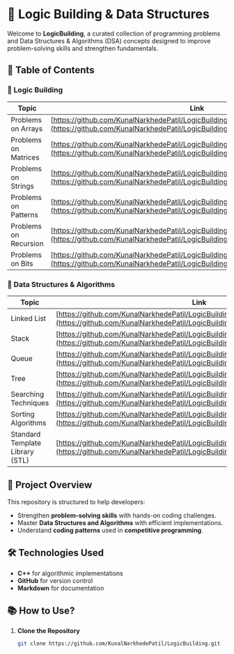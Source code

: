 # 🚀 Logic Building & Data Structures  

Welcome to **LogicBuilding**, a curated collection of programming problems and Data Structures & Algorithms (DSA) concepts designed to improve problem-solving skills and strengthen fundamentals.

## 📌 Table of Contents  
### 🔹 Logic Building  
| Topic | Link |
| ----- | ---- |
| Problems on Arrays | [https://github.com/KunalNarkhedePatil/LogicBuilding/tree/main/ProblemsOnArrays](https://github.com/KunalNarkhedePatil/LogicBuilding/tree/main/ProblemsOnArrays) |
| Problems on Matrices | [https://github.com/KunalNarkhedePatil/LogicBuilding/tree/main/ProblemsOnMatrixs](https://github.com/KunalNarkhedePatil/LogicBuilding/tree/main/ProblemsOnMatrixs) |
| Problems on Strings | [https://github.com/KunalNarkhedePatil/LogicBuilding/tree/main/ProblemsOnStrings](https://github.com/KunalNarkhedePatil/LogicBuilding/tree/main/ProblemsOnStrings) |
| Problems on Patterns | [https://github.com/KunalNarkhedePatil/LogicBuilding/tree/main/ProblemsOnPatterns](https://github.com/KunalNarkhedePatil/LogicBuilding/tree/main/ProblemsOnPatterns) |
| Problems on Recursion | [https://github.com/KunalNarkhedePatil/LogicBuilding/tree/main/ProblemsOnRecursions](https://github.com/KunalNarkhedePatil/LogicBuilding/tree/main/ProblemsOnRecursions) |
| Problems on Bits | [https://github.com/KunalNarkhedePatil/LogicBuilding/tree/main/ProblemsOnBits](https://github.com/KunalNarkhedePatil/LogicBuilding/tree/main/ProblemsOnBits) |

### 🔹 Data Structures & Algorithms  
| Topic | Link |
| ----- | ---- |
| Linked List | [https://github.com/KunalNarkhedePatil/LogicBuilding/tree/main/LinkedList](https://github.com/KunalNarkhedePatil/LogicBuilding/tree/main/LinkedList) |
| Stack | [https://github.com/KunalNarkhedePatil/LogicBuilding/tree/main/Stack](https://github.com/KunalNarkhedePatil/LogicBuilding/tree/main/Stack) |
| Queue | [https://github.com/KunalNarkhedePatil/LogicBuilding/tree/main/Queue](https://github.com/KunalNarkhedePatil/LogicBuilding/tree/main/Queue) |
| Tree | [https://github.com/KunalNarkhedePatil/LogicBuilding/tree/main/Tree](https://github.com/KunalNarkhedePatil/LogicBuilding/tree/main/Tree) |
| Searching Techniques | [https://github.com/KunalNarkhedePatil/LogicBuilding/tree/main/SearchingTechniques](https://github.com/KunalNarkhedePatil/LogicBuilding/tree/main/SearchingTechniques) |
| Sorting Algorithms | [https://github.com/KunalNarkhedePatil/LogicBuilding/tree/main/SortingAlgorithms](https://github.com/KunalNarkhedePatil/LogicBuilding/tree/main/SortingAlgorithms) |
| Standard Template Library (STL) | [https://github.com/KunalNarkhedePatil/LogicBuilding/tree/main/STL](https://github.com/KunalNarkhedePatil/LogicBuilding/tree/main/STL) |

## 🎯 Project Overview  
This repository is structured to help developers:
- Strengthen **problem-solving skills** with hands-on coding challenges.
- Master **Data Structures and Algorithms** with efficient implementations.
- Understand **coding patterns** used in **competitive programming**.

## 🛠️ Technologies Used  
- **C++** for algorithmic implementations  
- **GitHub** for version control  
- **Markdown** for documentation  

## 📚 How to Use?  
1. **Clone the Repository**  
   ```bash
   git clone https://github.com/KunalNarkhedePatil/LogicBuilding.git

